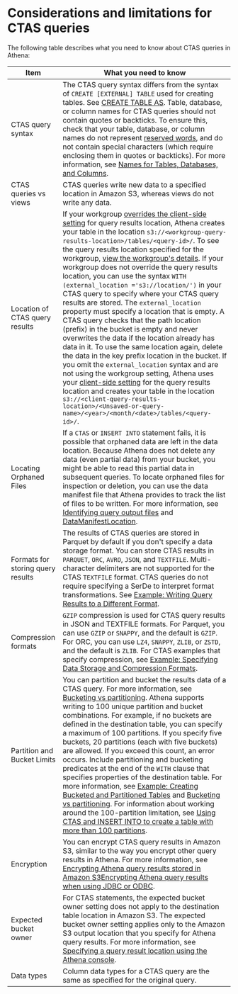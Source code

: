 # Considerations and limitations for CTAS queries<a name="considerations-ctas"></a>

 The following table describes what you need to know about CTAS queries in Athena:


| Item | What you need to know | 
| --- | --- | 
| CTAS query syntax |  The CTAS query syntax differs from the syntax of `CREATE [EXTERNAL] TABLE` used for creating tables\. See [CREATE TABLE AS](create-table-as.md)\.  Table, database, or column names for CTAS queries should not contain quotes or backticks\. To ensure this, check that your table, database, or column names do not represent [reserved words](reserved-words.md), and do not contain special characters \(which require enclosing them in quotes or backticks\)\. For more information, see [Names for Tables, Databases, and Columns](tables-databases-columns-names.md)\.   | 
| CTAS queries vs views |  CTAS queries write new data to a specified location in Amazon S3, whereas views do not write any data\.   | 
| Location of CTAS query results |  If your workgroup [overrides the client\-side setting](workgroups-settings-override.md) for query results location, Athena creates your table in the location `s3://<workgroup-query-results-location>/tables/<query-id>/`\. To see the query results location specified for the workgroup, [view the workgroup's details](workgroups-create-update-delete.md#viewing-details-workgroups)\. If your workgroup does not override the query results location, you can use the syntax `WITH (external_location ='s3://location/')` in your CTAS query to specify where your CTAS query results are stored\.   The `external_location` property must specify a location that is empty\. A CTAS query checks that the path location \(prefix\) in the bucket is empty and never overwrites the data if the location already has data in it\. To use the same location again, delete the data in the key prefix location in the bucket\.  If you omit the `external_location` syntax and are not using the workgroup setting, Athena uses your [client\-side setting](querying.md#query-results-specify-location-console) for the query results location and creates your table in the location `s3://<client-query-results-location>/<Unsaved-or-query-name>/<year>/<month/<date>/tables/<query-id>/`\.   | 
| Locating Orphaned Files |  If a `CTAS` or `INSERT INTO` statement fails, it is possible that orphaned data are left in the data location\. Because Athena does not delete any data \(even partial data\) from your bucket, you might be able to read this partial data in subsequent queries\. To locate orphaned files for inspection or deletion, you can use the data manifest file that Athena provides to track the list of files to be written\. For more information, see [Identifying query output files](querying.md#querying-identifying-output-files) and [DataManifestLocation](https://docs.aws.amazon.com/athena/latest/APIReference/API_QueryExecutionStatistics.html#athena-Type-QueryExecutionStatistics-DataManifestLocation)\.  | 
| Formats for storing query results |  The results of CTAS queries are stored in Parquet by default if you don't specify a data storage format\. You can store CTAS results in `PARQUET`, `ORC`, `AVRO`, `JSON`, and `TEXTFILE`\. Multi\-character delimiters are not supported for the CTAS `TEXTFILE` format\. CTAS queries do not require specifying a SerDe to interpret format transformations\. See [Example: Writing Query Results to a Different Format](ctas-examples.md#ctas-example-format)\.  | 
| Compression formats |  `GZIP` compression is used for CTAS query results in JSON and TEXTFILE formats\. For Parquet, you can use `GZIP` or `SNAPPY`, and the default is `GZIP`\. For ORC, you can use `LZ4`, `SNAPPY`, `ZLIB`, or `ZSTD`, and the default is `ZLIB`\. For CTAS examples that specify compression, see [Example: Specifying Data Storage and Compression Formats](ctas-examples.md#ctas-example-compression)\.   | 
| Partition and Bucket Limits |  You can partition and bucket the results data of a CTAS query\. For more information, see [Bucketing vs partitioning](bucketing-vs-partitioning.md)\. Athena supports writing to 100 unique partition and bucket combinations\. For example, if no buckets are defined in the destination table, you can specify a maximum of 100 partitions\. If you specify five buckets, 20 partitions \(each with five buckets\) are allowed\. If you exceed this count, an error occurs\. Include partitioning and bucketing predicates at the end of the `WITH` clause that specifies properties of the destination table\. For more information, see [Example: Creating Bucketed and Partitioned Tables](ctas-examples.md#ctas-example-bucketed) and [Bucketing vs partitioning](bucketing-vs-partitioning.md)\. For information about working around the 100\-partition limitation, see [Using CTAS and INSERT INTO to create a table with more than 100 partitions](ctas-insert-into.md)\.  | 
| Encryption |  You can encrypt CTAS query results in Amazon S3, similar to the way you encrypt other query results in Athena\. For more information, see [Encrypting Athena query results stored in Amazon S3Encrypting Athena query results when using JDBC or ODBC](encrypting-query-results-stored-in-s3.md)\.  | 
| Expected bucket owner | For CTAS statements, the expected bucket owner setting does not apply to the destination table location in Amazon S3\. The expected bucket owner setting applies only to the Amazon S3 output location that you specify for Athena query results\. For more information, see [Specifying a query result location using the Athena console](querying.md#query-results-specify-location-console)\. | 
| Data types |  Column data types for a CTAS query are the same as specified for the original query\.  | 